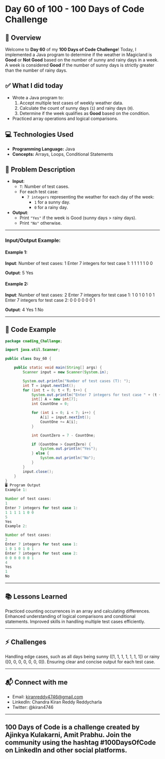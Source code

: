 # Day 60 of 100 - 100 Days of Code Challenge

## 📝 Overview
Welcome to **Day 60** of my **100 Days of Code Challenge**! Today, I implemented a Java program to determine if the weather in Magicland is **Good** or **Not Good** based on the number of sunny and rainy days in a week. A week is considered **Good** if the number of sunny days is strictly greater than the number of rainy days.

## ✅ What I did today
- Wrote a Java program to:
  1. Accept multiple test cases of weekly weather data.
  2. Calculate the count of sunny days (`1`) and rainy days (`0`).
  3. Determine if the week qualifies as **Good** based on the condition.
- Practiced array operations and logical comparisons.

## 💻 Technologies Used
- **Programming Language:** Java
- **Concepts:** Arrays, Loops, Conditional Statements

## 📖 Problem Description
- **Input**:
  - `T`: Number of test cases.
  - For each test case:
    - `7 integers` representing the weather for each day of the week:
      - `1` for a sunny day.
      - `0` for a rainy day.
- **Output**:
  - Print `"Yes"` if the week is Good (sunny days > rainy days).
  - Print `"No"` otherwise.

---

### Input/Output Example:

#### Example 1:
**Input**:
Number of test cases: 1 Enter 7 integers for test case 1: 1 1 1 1 1 0 0



**Output**:
5 Yes



#### Example 2:
**Input**:
Number of test cases: 2 Enter 7 integers for test case 1: 1 0 1 0 1 0 1 Enter 7 integers for test case 2: 0 0 0 0 0 0 1



**Output**:
4 Yes 1 No



---

## 📝 Code Example

```java
package coading_Challange;

import java.util.Scanner;

public class Day_60 {

    public static void main(String[] args) {
        Scanner input = new Scanner(System.in);

        System.out.println("Number of test cases (T): ");
        int T = input.nextInt();
        for (int t = 0; t < T; t++) {
            System.out.println("Enter 7 integers for test case " + (t + 1) + ":");
            int[] A = new int[7];
            int CountOne = 0;

            for (int i = 0; i < 7; i++) {
                A[i] = input.nextInt();
                CountOne += A[i];
            }

            int CountZero = 7 - CountOne;

            if (CountOne > CountZero) {
                System.out.println("Yes");
            } else {
                System.out.println("No");
            }
        }
        input.close();
    }
}
🖥️ Program Output
Example 1:

Number of test cases: 
1
Enter 7 integers for test case 1: 
1 1 1 1 1 0 0
5
Yes
Example 2:

Number of test cases: 
2
Enter 7 integers for test case 1: 
1 0 1 0 1 0 1
Enter 7 integers for test case 2: 
0 0 0 0 0 0 1
4
Yes
1
No
```
---
## 📚 Lessons Learned
Practiced counting occurrences in an array and calculating differences.
Enhanced understanding of logical comparisons and conditional statements.
Improved skills in handling multiple test cases efficiently.

---
## ⚡ Challenges
Handling edge cases, such as all days being sunny ([1, 1, 1, 1, 1, 1, 1]) or rainy ([0, 0, 0, 0, 0, 0, 0]).
Ensuring clear and concise output for each test case.

---
## 📬 Connect with me
- Email: kiranreddy4746@gmail.com
- LinkedIn: Chandra Kiran Reddy Reddycharla
- Twitter: @kiran4746

---
## 100 Days of Code is a challenge created by Ajinkya Kulakarni, Amit Prabhu. Join the community using the hashtag #100DaysOfCode on LinkedIn and other social platforms.
